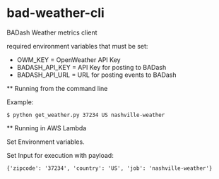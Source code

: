 # bad-weather-cli
BADash Weather metrics client

required environment variables that must be set:

* OWM_KEY = OpenWeather API Key
* BADASH_API_KEY = API Key for posting to BADash
* BADASH_API_URL = URL for posting events to BADash

** Running from the command line

Example: 

```
$ python get_weather.py 37234 US nashville-weather
```

** Running in AWS Lambda

Set Environment variables.

Set Input for execution with payload:

```
{'zipcode': '37234', 'country': 'US', 'job': 'nashville-weather'}
```

